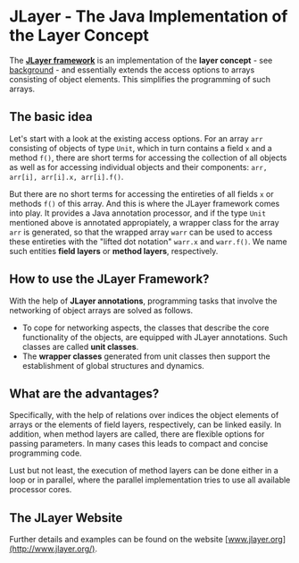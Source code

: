 # JLayer - The Java Implementation of the Layer Concept

The [**JLayer framework**](http://www.jlayer.org/) is an implementation of the **layer concept** - see [background](http://www.jlayer.org/background.html) - and essentially extends the access options to arrays consisting of object elements. This simplifies the programming of such arrays. 

## The basic idea

Let's start with a look at the existing access options. For an array `arr` consisting of objects of type `Unit`, which in turn contains a field `x` and a method `f()`, there are short terms for accessing the collection of all objects as well as for accessing individual objects and their components: `arr, arr[i], arr[i].x, arr[i].f()`.

But there are no short terms for accessing the entireties of all fields `x` or methods `f()` of this array. And this is where the JLayer framework comes into play. It provides a Java annotation processor, and if the type `Unit` mentioned above is annotated appropiately, a wrapper class for the array `arr` is generated, so that the wrapped array `warr` can be used to access these entireties with the "lifted dot notation" `warr.x` and `warr.f()`. We name such entities **field layers** or **method layers**, respectively. 

## How to use the JLayer Framework?

With the help of **JLayer annotations**, programming tasks that involve the networking of object arrays are solved as follows.

- To cope for networking aspects, the classes that describe the core functionality of the objects, are equipped with JLayer annotations. Such classes are called **unit classes**.
- The **wrapper classes** generated from unit classes then support the establishment of global structures and dynamics.

## What are the advantages?

Specifically, with the help of relations over indices the object elements of arrays or the elements of field layers, respectively, can be linked easily. In addition, when method layers are called, there are flexible options for passing parameters. In many cases this leads to compact and concise programming code.

Lust but not least, the execution of method layers can be done either in a loop or in parallel, where the parallel implementation tries to use all available processor cores. 

## The JLayer Website

Further details and examples can be found on the website [www.jlayer.org](http://www.jlayer.org/).
